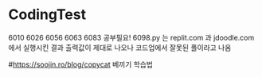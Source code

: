 # CodingTest
6010 6026 6056 6063 6083 공부필요!
6098.py 는 replit.com 과 jdoodle.com 에서 실행시킨 결과 출력값이 제대로 나오나 코드업에서 잘못된 풀이라고 나옴

#https://soojin.ro/blog/copycat 베끼기 학습법
